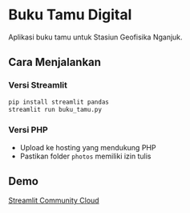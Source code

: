 # Buku Tamu Digital

Aplikasi buku tamu untuk Stasiun Geofisika Nganjuk.

## Cara Menjalankan

### Versi Streamlit
```bash
pip install streamlit pandas
streamlit run buku_tamu.py
```

### Versi PHP
- Upload ke hosting yang mendukung PHP
- Pastikan folder `photos` memiliki izin tulis

## Demo
[Streamlit Community Cloud](https://share.streamlit.io/username/repo-name/buku_tamu.py)
